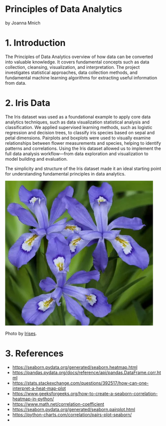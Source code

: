 # Principles of Data Analytics

by Joanna Mnich

# 1. Introduction

The Principles of Data Analytics overview of how data can be converted into valuable knowledge. 
It covers fundamental concepts such as data collection, cleansing, visualization, and interpretation.
The project investigates statistical approaches, data collection methods, and fundamental machine learning algorithms for extracting useful information from data. 


# 2. Iris Data

The Iris dataset was used as a foundational example to apply core data analytics techniques, such as data visualization
statistical analysis and classification.
We applied supervised learning methods, such as logistic regression and decision trees, to classify iris species based on sepal and petal dimensions.
Pairplots and boxplots were used to visually examine relationships between flower measurements and species, helping to identify patterns and correlations.
Using the Iris dataset allowed us to implement the full data analysis workflow—from data exploration and visualization to model building and evaluation.

The simplicity and structure of the Iris dataset made it an ideal starting point for understanding fundamental principles in data analytics.

![ Iris](images/iris2.png)

Photo by <a href="https://www.thespruce.com/irises-for-flower-garden-1315808/" rel="nofollow">Irises</a>.</p> 
# 3. References


- https://seaborn.pydata.org/generated/seaborn.heatmap.html
- https://pandas.pydata.org/docs/reference/api/pandas.DataFrame.corr.html
- https://stats.stackexchange.com/questions/392517/how-can-one-interpret-a-heat-map-plot
- https://www.geeksforgeeks.org/how-to-create-a-seaborn-correlation-heatmap-in-python/
- https://www.math.net/correlation-coefficient
- https://seaborn.pydata.org/generated/seaborn.pairplot.html
- https://python-charts.com/correlation/pairs-plot-seaborn/
- 